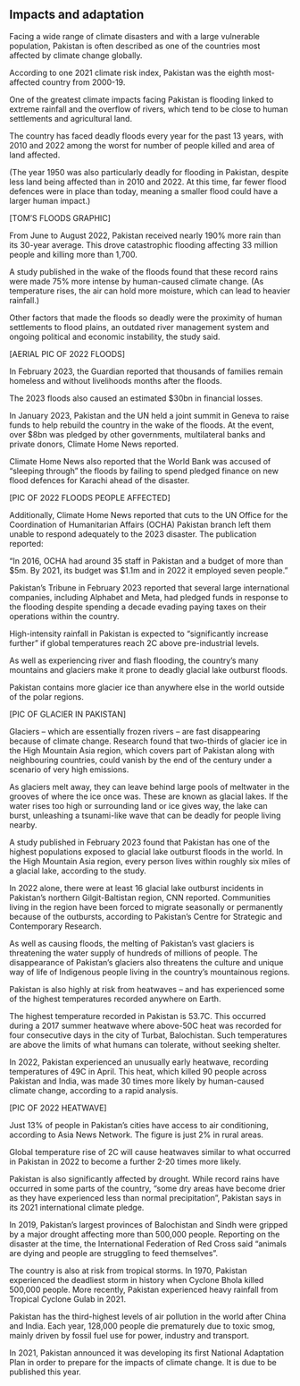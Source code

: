 ## Impacts and adaptation

Facing a wide range of climate disasters and with a large vulnerable population, Pakistan is often described as one of the countries most affected by climate change globally.

According to one 2021 climate risk index, Pakistan was the eighth most-affected country from 2000-19.

One of the greatest climate impacts facing Pakistan is flooding linked to extreme rainfall and the overflow of rivers, which tend to be close to human settlements and agricultural land. 

The country has faced deadly floods every year for the past 13 years, with 2010 and 2022 among the worst for number of people killed and area of land affected.

(The year 1950 was also particularly deadly for flooding in Pakistan, despite less land being affected than in 2010 and 2022. At this time, far fewer flood defences were in place than today, meaning a smaller flood could have a larger human impact.)

[TOM’S FLOODS GRAPHIC]

From June to August 2022, Pakistan received nearly 190% more rain than its 30-year average. This drove catastrophic flooding affecting 33 million people and killing more than 1,700.

A study published in the wake of the floods found that these record rains were made 75% more intense by human-caused climate change. (As temperature rises, the air can hold more moisture, which can lead to heavier rainfall.)

Other factors that made the floods so deadly were the proximity of human settlements to flood plains, an outdated river management system and ongoing political and economic instability, the study said.

[AERIAL PIC OF 2022 FLOODS]

In February 2023, the Guardian reported that thousands of families remain homeless and without livelihoods months after the floods.

The 2023 floods also caused an estimated $30bn in financial losses.

In January 2023, Pakistan and the UN held a joint summit in Geneva to raise funds to help rebuild the country in the wake of the floods. At the event, over $8bn was pledged by other governments, multilateral banks and private donors, Climate Home News reported.

Climate Home News also reported that the World Bank was accused of “sleeping through” the floods by failing to spend pledged finance on new flood defences for Karachi ahead of the disaster. 

[PIC OF 2022 FLOODS PEOPLE AFFECTED]

Additionally, Climate Home News reported that cuts to the UN Office for the Coordination of Humanitarian Affairs (OCHA) Pakistan branch left them unable to respond adequately to the 2023 disaster. The publication reported:

“In 2016, OCHA had around 35 staff in Pakistan and a budget of more than $5m. By 2021, its budget was $1.1m and in 2022 it employed seven people.”

Pakistan’s Tribune in February 2023 reported that several large international companies, including Alphabet and Meta, had pledged funds in response to the flooding despite spending a decade evading paying taxes on their operations within the country.

High-intensity rainfall in Pakistan is expected to “significantly increase further” if global temperatures reach 2C above pre-industrial levels. 

As well as experiencing river and flash flooding, the country’s many mountains and glaciers make it prone to deadly glacial lake outburst floods.

Pakistan contains more glacier ice than anywhere else in the world outside of the polar regions.

[PIC OF GLACIER IN PAKISTAN]

Glaciers – which are essentially frozen rivers – are fast disappearing because of climate change. Research found that two-thirds of glacier ice in the High Mountain Asia region, which covers part of Pakistan along with neighbouring countries, could vanish by the end of the century under a scenario of very high emissions.

As glaciers melt away, they can leave behind large pools of meltwater in the grooves of where the ice once was. These are known as glacial lakes. If the water rises too high or surrounding land or ice gives way, the lake can burst, unleashing a tsunami-like wave that can be deadly for people living nearby.

A study published in February 2023 found that Pakistan has one of the highest populations exposed to glacial lake outburst floods in the world. In the High Mountain Asia region, every person lives within roughly six miles of a glacial lake, according to the study.

In 2022 alone, there were at least 16 glacial lake outburst incidents in Pakistan’s northern Gilgit-Baltistan region, CNN reported. Communities living in the region have been forced to migrate seasonally or permanently because of the outbursts, according to Pakistan’s Centre for Strategic and Contemporary Research.

As well as causing floods, the melting of Pakistan’s vast glaciers is threatening the water supply of hundreds of millions of people. The disappearance of Pakistan’s glaciers also threatens the culture and unique way of life of Indigenous people living in the country’s mountainous regions.

Pakistan is also highly at risk from heatwaves – and has experienced some of the highest temperatures recorded anywhere on Earth.

The highest temperature recorded in Pakistan is 53.7C. This occurred during a 2017 summer heatwave where above-50C heat was recorded for four consecutive days in the city of Turbat, Balochistan. Such temperatures are above the limits of what humans can tolerate, without seeking shelter.

In 2022, Pakistan experienced an unusually early heatwave, recording temperatures of 49C in April. This heat, which killed 90 people across Pakistan and India, was made 30 times more likely by human-caused climate change, according to a rapid analysis.

[PIC OF 2022 HEATWAVE] 

Just 13% of people in Pakistan’s cities have access to air conditioning, according to Asia News Network. The figure is just 2% in rural areas. 

Global temperature rise of 2C will cause heatwaves similar to what occurred in Pakistan in 2022 to become a further 2-20 times more likely.

Pakistan is also significantly affected by drought. While record rains have occurred in some parts of the country, “some dry areas have become drier as they have experienced less than normal precipitation”, Pakistan says in its 2021 international climate pledge.

In 2019, Pakistan’s largest provinces of Balochistan and Sindh were gripped by a major drought affecting more than 500,000 people. Reporting on the disaster at the time, the International Federation of Red Cross said “animals are dying and people are struggling to feed themselves”. 

The country is also at risk from tropical storms. In 1970, Pakistan experienced the deadliest storm in history when Cyclone Bhola killed 500,000 people. More recently, Pakistan experienced heavy rainfall from Tropical Cyclone Gulab in 2021.

Pakistan has the third-highest levels of air pollution in the world after China and India. Each year, 128,000 people die prematurely due to toxic smog, mainly driven by fossil fuel use for power, industry and transport.

In 2021, Pakistan announced it was developing its first National Adaptation Plan in order to prepare for the impacts of climate change. It is due to be published this year.